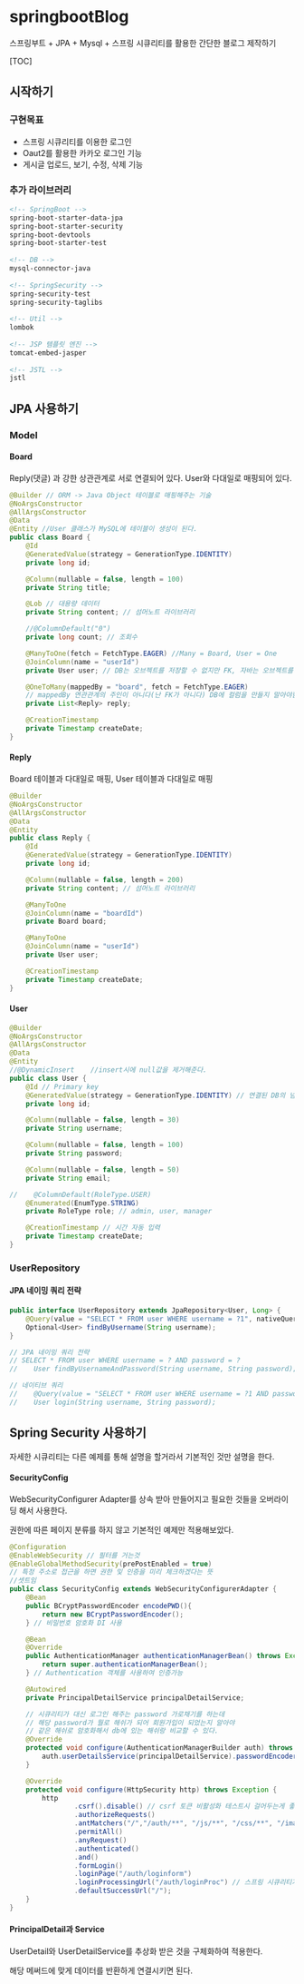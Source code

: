 # springbootBlog
스프링부트 + JPA + Mysql  + 스프링 시큐리티를 활용한 간단한 블로그 제작하기

[TOC]

## 시작하기

### 구현목표

- 스프링 시큐리티를 이용한 로그인
- Oaut2를 활용한 카카오 로그인 기능
- 게시글 업로드, 보기, 수정, 삭제 기능



### 추가 라이브러리

```xml
<!-- SpringBoot -->
spring-boot-starter-data-jpa
spring-boot-starter-security
spring-boot-devtools
spring-boot-starter-test
    
<!-- DB -->
mysql-connector-java 
    
<!-- SpringSecurity -->
spring-security-test
spring-security-taglibs
    
<!-- Util -->
lombok
    
<!-- JSP 템플릿 엔진 -->
tomcat-embed-jasper
    
<!-- JSTL -->
jstl
```



## JPA 사용하기

### Model

#### Board

Reply(댓글) 과 강한 상관관계로 서로 연결되어 있다. User와 다대일로 매핑되어 있다.

```java
@Builder // ORM -> Java Object 테이블로 매핑해주는 기술
@NoArgsConstructor
@AllArgsConstructor
@Data
@Entity //User 클래스가 MySQL에 테이블이 생성이 된다.
public class Board {
    @Id
    @GeneratedValue(strategy = GenerationType.IDENTITY)
    private long id;

    @Column(nullable = false, length = 100)
    private String title;

    @Lob // 대용량 데이터
    private String content; // 섬머노트 라이브러리

    //@ColumnDefault("0")
    private long count; // 조회수

    @ManyToOne(fetch = FetchType.EAGER) //Many = Board, User = One
    @JoinColumn(name = "userId")
    private User user; // DB는 오브젝트를 저장할 수 없지만 FK, 자바는 오브젝트를 저장가능하다

    @OneToMany(mappedBy = "board", fetch = FetchType.EAGER) 
    // mappedBy 연관관계의 주인이 아니다(난 FK가 아니다) DB에 컬럼을 만들지 말아야함
    private List<Reply> reply;

    @CreationTimestamp
    private Timestamp createDate;
}
```

#### Reply

Board 테이블과 다대일로 매핑, User 테이블과 다대일로 매핑

```java
@Builder
@NoArgsConstructor
@AllArgsConstructor
@Data
@Entity
public class Reply {
    @Id
    @GeneratedValue(strategy = GenerationType.IDENTITY)
    private long id;

    @Column(nullable = false, length = 200)
    private String content; // 섬머노트 라이브러리

    @ManyToOne
    @JoinColumn(name = "boardId")
    private Board board;

    @ManyToOne
    @JoinColumn(name = "userId")
    private User user;

    @CreationTimestamp
    private Timestamp createDate;
}
```

#### User

```java
@Builder
@NoArgsConstructor
@AllArgsConstructor
@Data
@Entity
//@DynamicInsert    //insert시에 null값을 제거해준다.
public class User {
    @Id // Primary key
    @GeneratedValue(strategy = GenerationType.IDENTITY) // 연결된 DB의 넘버링 전략을 따라간다.
    private long id;

    @Column(nullable = false, length = 30)
    private String username;

    @Column(nullable = false, length = 100)
    private String password;

    @Column(nullable = false, length = 50)
    private String email;

//    @ColumnDefault(RoleType.USER)
    @Enumerated(EnumType.STRING)
    private RoleType role; // admin, user, manager

    @CreationTimestamp // 시간 자동 입력
    private Timestamp createDate;
}
```

### UserRepository

#### JPA 네이밍 쿼리 전략

```java
public interface UserRepository extends JpaRepository<User, Long> {
    @Query(value = "SELECT * FROM user WHERE username = ?1", nativeQuery = true)
    Optional<User> findByUsername(String username);
}

// JPA 네이밍 쿼리 전략
// SELECT * FROM user WHERE username = ? AND password = ?
//    User findByUsernameAndPassword(String username, String password);

// 네이티브 쿼리
//    @Query(value = "SELECT * FROM user WHERE username = ?1 AND password = ?2", nativeQuery = true)
//    User login(String username, String password);
```



## Spring Security 사용하기

자세한 시큐리티는 다른 예제를 통해 설명을 할거라서 기본적인 것만 설명을 한다.

#### SecurityConfig

WebSecurityConfigurer Adapter를 상속 받아 만들어지고 필요한 것들을 오버라이딩 해서 사용한다.

권한에 따른 페이지 분류를 하지 않고 기본적인 예제만 적용해보았다.

```java
@Configuration
@EnableWebSecurity // 필터를 거는것
@EnableGlobalMethodSecurity(prePostEnabled = true) 
// 특정 주소로 접근을 하면 권한 및 인증을 미리 체크하겠다는 뜻
//셋트임
public class SecurityConfig extends WebSecurityConfigurerAdapter {
    @Bean
    public BCryptPasswordEncoder encodePWD(){
        return new BCryptPasswordEncoder();
    } // 비밀번호 암호화 DI 사용

    @Bean
    @Override
    public AuthenticationManager authenticationManagerBean() throws Exception {
        return super.authenticationManagerBean();
    } // Authentication 객체를 사용하여 인증가능

    @Autowired
    private PrincipalDetailService principalDetailService;

    // 시큐리티가 대신 로그인 해주는 password 가로채기를 하는데
    // 해당 password가 뭘로 해쉬가 되어 회원가입이 되었는지 알아야
    // 같은 해쉬로 암호화해서 db에 있는 해쉬랑 비교할 수 있다.
    @Override
    protected void configure(AuthenticationManagerBuilder auth) throws Exception {
        auth.userDetailsService(principalDetailService).passwordEncoder(encodePWD());
    }

    @Override
    protected void configure(HttpSecurity http) throws Exception {
        http
                .csrf().disable() // csrf 토큰 비활성화 테스트시 걸어두는게 좋음
                .authorizeRequests()
                .antMatchers("/","/auth/**", "/js/**", "/css/**", "/image/**")
                .permitAll()
                .anyRequest()
                .authenticated()
                .and()
                .formLogin()
                .loginPage("/auth/loginform")
                .loginProcessingUrl("/auth/loginProc") // 스프링 시큐리티가 로그인을 가로챈다
                .defaultSuccessUrl("/");
    }
}
```

#### PrincipalDetail과 Service

UserDetail와 UserDetailService를 추상화 받은 것을 구체화하여 적용한다.

해당 메써드에 맞게 데이터를 반환하게 연결시키면 된다.
